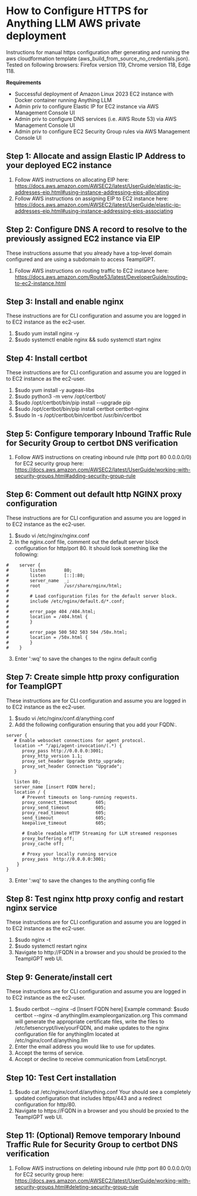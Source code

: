 # How to Configure HTTPS for Anything LLM AWS private deployment

Instructions for manual https configuration after generating and running the aws cloudformation template (aws_build_from_source_no_credentials.json). Tested on following browsers: Firefox version 119, Chrome version 118, Edge 118.

**Requirements**

- Successful deployment of Amazon Linux 2023 EC2 instance with Docker container running Anything LLM
- Admin priv to configure Elastic IP for EC2 instance via AWS Management Console UI
- Admin priv to configure DNS services (i.e. AWS Route 53) via AWS Management Console UI
- Admin priv to configure EC2 Security Group rules via AWS Management Console UI

## Step 1: Allocate and assign Elastic IP Address to your deployed EC2 instance

1. Follow AWS instructions on allocating EIP here: https://docs.aws.amazon.com/AWSEC2/latest/UserGuide/elastic-ip-addresses-eip.html#using-instance-addressing-eips-allocating
2. Follow AWS instructions on assigning EIP to EC2 instance here: https://docs.aws.amazon.com/AWSEC2/latest/UserGuide/elastic-ip-addresses-eip.html#using-instance-addressing-eips-associating

## Step 2: Configure DNS A record to resolve to the previously assigned EC2 instance via EIP

These instructions assume that you already have a top-level domain configured and are using a subdomain
to access TeamplGPT.

1. Follow AWS instructions on routing traffic to EC2 instance here: https://docs.aws.amazon.com/Route53/latest/DeveloperGuide/routing-to-ec2-instance.html

## Step 3: Install and enable nginx

These instructions are for CLI configuration and assume you are logged in to EC2 instance as the ec2-user.

1. $sudo yum install nginx -y
2. $sudo systemctl enable nginx && sudo systemctl start nginx

## Step 4: Install certbot

These instructions are for CLI configuration and assume you are logged in to EC2 instance as the ec2-user.

1. $sudo yum install -y augeas-libs
2. $sudo python3 -m venv /opt/certbot/
3. $sudo /opt/certbot/bin/pip install --upgrade pip
4. $sudo /opt/certbot/bin/pip install certbot certbot-nginx
5. $sudo ln -s /opt/certbot/bin/certbot /usr/bin/certbot

## Step 5: Configure temporary Inbound Traffic Rule for Security Group to certbot DNS verification

1. Follow AWS instructions on creating inbound rule (http port 80 0.0.0.0/0) for EC2 security group here: https://docs.aws.amazon.com/AWSEC2/latest/UserGuide/working-with-security-groups.html#adding-security-group-rule

## Step 6: Comment out default http NGINX proxy configuration

These instructions are for CLI configuration and assume you are logged in to EC2 instance as the ec2-user.

1. $sudo vi /etc/nginx/nginx.conf
2. In the nginx.conf file, comment out the default server block configuration for http/port 80. It should look something like the following:

```
#    server {
#        listen       80;
#        listen       [::]:80;
#        server_name  _;
#        root         /usr/share/nginx/html;
#
#        # Load configuration files for the default server block.
#        include /etc/nginx/default.d/*.conf;
#
#        error_page 404 /404.html;
#        location = /404.html {
#        }
#
#        error_page 500 502 503 504 /50x.html;
#        location = /50x.html {
#        }
#    }
```

3. Enter ':wq' to save the changes to the nginx default config

## Step 7: Create simple http proxy configuration for TeamplGPT

These instructions are for CLI configuration and assume you are logged in to EC2 instance as the ec2-user.

1. $sudo vi /etc/nginx/conf.d/anything.conf
2. Add the following configuration ensuring that you add your FQDN:.

```
server {
   # Enable websocket connections for agent protocol.
   location ~* ^/api/agent-invocation/(.*) {
      proxy_pass http://0.0.0.0:3001;
      proxy_http_version 1.1;
      proxy_set_header Upgrade $http_upgrade;
      proxy_set_header Connection "Upgrade";
   }

   listen 80;
   server_name [insert FQDN here];
   location / {
      # Prevent timeouts on long-running requests.
      proxy_connect_timeout       605;
      proxy_send_timeout          605;
      proxy_read_timeout          605;
      send_timeout                605;
      keepalive_timeout           605;

      # Enable readable HTTP Streaming for LLM streamed responses
      proxy_buffering off;
      proxy_cache off;

      # Proxy your locally running service
      proxy_pass  http://0.0.0.0:3001;
    }
}
```

3. Enter ':wq' to save the changes to the anything config file

## Step 8: Test nginx http proxy config and restart nginx service

These instructions are for CLI configuration and assume you are logged in to EC2 instance as the ec2-user.

1. $sudo nginx -t
2. $sudo systemctl restart nginx
3. Navigate to http://FQDN in a browser and you should be proxied to the TeamplGPT web UI.

## Step 9: Generate/install cert

These instructions are for CLI configuration and assume you are logged in to EC2 instance as the ec2-user.

1. $sudo certbot --nginx -d [Insert FQDN here]
   Example command: $sudo certbot --nginx -d anythingllm.exampleorganization.org
   This command will generate the appropriate certificate files, write the files to /etc/letsencrypt/live/yourFQDN, and make updates to the nginx
   configuration file for anythingllm located at /etc/nginx/conf.d/anything.llm
2. Enter the email address you would like to use for updates.
3. Accept the terms of service.
4. Accept or decline to receive communication from LetsEncrypt.

## Step 10: Test Cert installation

1. $sudo cat /etc/nginx/conf.d/anything.conf
   Your should see a completely updated configuration that includes https/443 and a redirect configuration for http/80.
2. Navigate to https://FQDN in a browser and you should be proxied to the TeamplGPT web UI.

## Step 11: (Optional) Remove temporary Inbound Traffic Rule for Security Group to certbot DNS verification

1. Follow AWS instructions on deleting inbound rule (http port 80 0.0.0.0/0) for EC2 security group here: https://docs.aws.amazon.com/AWSEC2/latest/UserGuide/working-with-security-groups.html#deleting-security-group-rule
